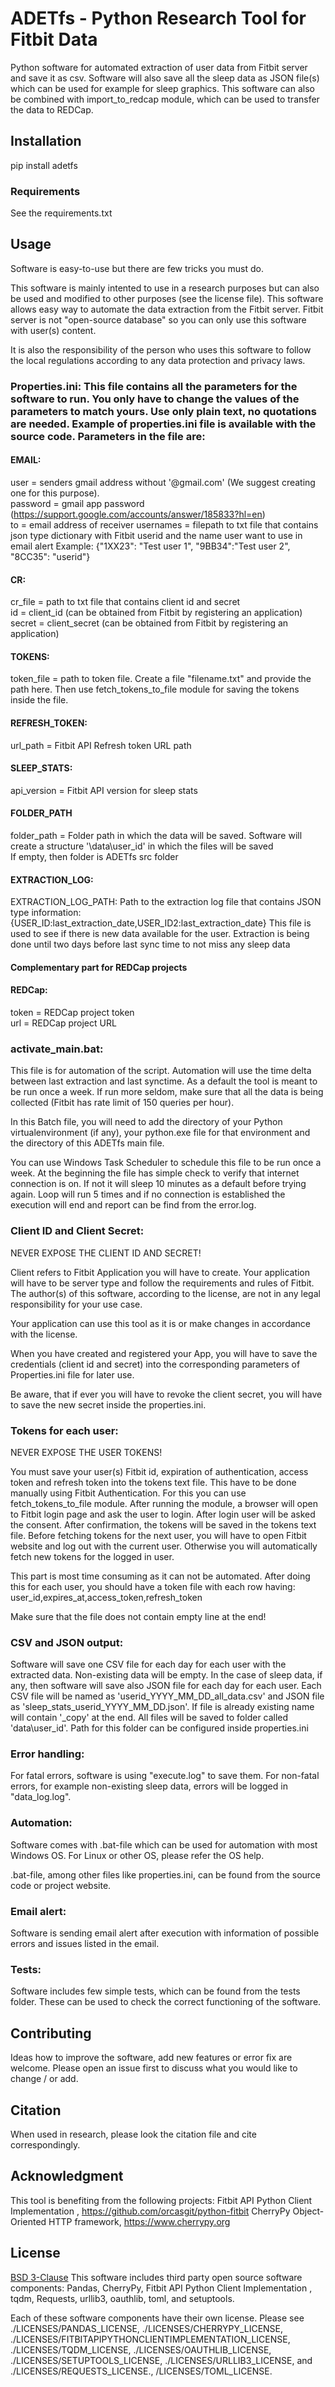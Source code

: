 # ADETfs - Python Research Tool for Fitbit Data

Python software for automated extraction of user data from Fitbit server and save it as csv. Software will also save all the sleep data as JSON file(s) which can be used for example for sleep graphics. This software can also be combined with import_to_redcap module, which can be used to transfer the data to REDCap.

## Installation

pip install adetfs

### Requirements

See the requirements.txt

## Usage

Software is easy-to-use but there are few tricks you must do.

This software is mainly intented to use in a research purposes but can also be used and modified to other purposes (see the license file). This software allows easy way to automate the data extraction from the Fitbit server. Fitbit server is not "open-source database" so you can only use this software with user(s) content.

It is also the responsibility of the person who uses this software to follow the local regulations according to any data protection and privacy laws.

### Properties.ini: This file contains all the parameters for the software to run. You only have to change the values of the parameters to match yours. Use only plain text, no quotations are needed. Example of properties.ini file is available with the source code. Parameters in the file are:

#### EMAIL:

user = senders gmail address without '@gmail.com' (We suggest creating one for this purpose).  
password = gmail app password (https://support.google.com/accounts/answer/185833?hl=en)  
to = email address of receiver
usernames = filepath to txt file that contains json type dictionary with Fitbit userid and the name user want to use in email alert
Example: {"1XX23": "Test user 1", "9BB34":"Test user 2", "8CC35": "userid"}

#### CR:

cr_file = path to txt file that contains client id and secret  
id = client_id (can be obtained from Fitbit by registering an application)  
secret = client_secret (can be obtained from Fitbit by registering an application)

#### TOKENS:

token_file = path to token file. Create a file "filename.txt" and provide the path here.  Then use fetch_tokens_to_file module for saving the tokens inside the file.

#### REFRESH_TOKEN:

url_path = Fitbit API Refresh token URL path

#### SLEEP_STATS:

api_version = Fitbit API version for sleep stats

#### FOLDER_PATH

folder_path = Folder path in which the data will be saved.  Software will create a structure '\data\user_id\' in which the files will be saved  
If empty, then folder is ADETfs src folder

#### EXTRACTION_LOG:

EXTRACTION_LOG_PATH: Path to the extraction log file that contains JSON type information:  {USER_ID:last_extraction_date,USER_ID2:last_extraction_date}
This file is used to see if there is new data available for the user.
Extraction is being done until two days before last sync time to not miss any sleep data

#### Complementary part for REDCap projects

#### REDCap:

token = REDCap project token  
url = REDCap project URL

### activate_main.bat:

This file is for automation of the script. Automation will use the time delta between last extraction and last synctime. As a default the tool is meant to be run once a week. If run more seldom, make sure that all the data is being collected (Fitbit has rate limit of 150 queries per hour).

In this Batch file, you will need to add the directory of your Python virtualenvironment (if any), your python.exe file for that environment and the directory of this ADETfs main file.

You can use Windows Task Scheduler to schedule this file to be run once a week. At the beginning the file has simple check to verify that internet connection is on. If not it will sleep 10 minutes as a default before trying again. Loop will run 5 times and if no connection is established the execution will end and report can be find from the error.log.

### Client ID and Client Secret:

NEVER EXPOSE THE CLIENT ID AND SECRET!

Client refers to Fitbit Application you will have to create. Your application will have to be server type and follow the requirements and rules of Fitbit. The author(s) of this software, according to the license, are not in any legal responsibility for your use case.

Your application can use this tool as it is or make changes in accordance with the license.

When you have created and registered your App, you will have to save the credentials (client id and secret) into the corresponding parameters of Properties.ini file for later use.

Be aware, that if ever you will have to revoke the client secret, you will have to save the new secret inside the properties.ini.

### Tokens for each user:

NEVER EXPOSE THE USER TOKENS!

You must save your user(s) Fitbit id, expiration of authentication, access token and refresh token into the tokens text file. This have to be done manually using Fitbit Authentication. For this you can use fetch_tokens_to_file module. After running the module, a browser will open to Fitbit login page and ask the user to login. After login user will be asked the consent. After confirmation, the tokens will be saved in the tokens text file. Before fetching tokens for the next user, you will have to open Fitbit website and log out with the current user. Otherwise you will automatically fetch new tokens for the logged in user.

This part is most time consuming as it can not be automated. After doing this for each user, you should have a token file with each row having:
user_id,expires_at,access_token,refresh_token

Make sure that the file does not contain empty line at the end!

### CSV and JSON output:

Software will save one CSV file for each day for each user with the extracted data. Non-existing data will be empty. In the case of sleep data, if any, then software will save also JSON file for each day for each user. Each CSV file will be named as 'userid_YYYY_MM_DD_all_data.csv' and JSON file as 'sleep_stats_userid_YYYY_MM_DD.json'. If file is already existing name will contain '_copy' at the end. All files will be saved to folder called 'data\user_id'. Path for this folder can be configured inside properties.ini

### Error handling:

For fatal errors, software is using "execute.log" to save them. For non-fatal errors, for example non-existing sleep data, errors will be logged in "data_log.log".

### Automation:

Software comes with .bat-file which can be used for automation with most Windows OS. For Linux or other OS, please refer the OS help.

.bat-file, among other files like properties.ini, can be found from the source code or project website.

### Email alert:

Software is sending email alert after execution with information of possible errors and issues listed in the email.

### Tests:

Software includes few simple tests, which can be found from the tests folder. These can be used to check the correct functioning of the software.

## Contributing
Ideas how to improve the software, add new features or error fix are welcome.
Please open an issue first to discuss what you would like to change / or add.

## Citation
When used in research, please look the citation file and cite correspondingly.

## Acknowledgment
This tool is benefiting from the following projects:
Fitbit API Python Client Implementation , https://github.com/orcasgit/python-fitbit
CherryPy Object-Oriented HTTP framework, https://www.cherrypy.org

## License
[BSD 3-Clause](https://choosealicense.com/licenses/bsd-3-clause/)
This software includes third party open source software components: Pandas, CherryPy, Fitbit API Python Client Implementation , tqdm, Requests, urllib3, oauthlib, toml, and setuptools.

Each of these software components have their own license. Please see ./LICENSES/PANDAS_LICENSE, ./LICENSES/CHERRYPY_LICENSE, ./LICENSES/FITBITAPIPYTHONCLIENTIMPLEMENTATION_LICENSE, 
./LICENSES/TQDM_LICENSE, ./LICENSES/OAUTHLIB_LICENSE, ./LICENSES/SETUPTOOLS_LICENSE,
./LICENSES/URLLIB3_LICENSE, and ./LICENSES/REQUESTS_LICENSE., /LICENSES/TOML_LICENSE.